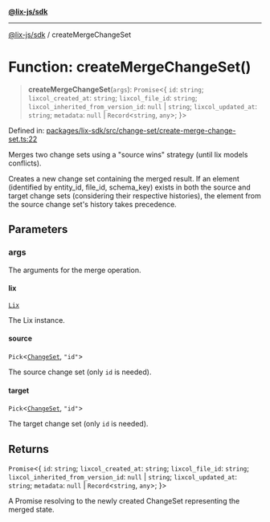 [**@lix-js/sdk**](../README.md)

***

[@lix-js/sdk](../README.md) / createMergeChangeSet

# Function: createMergeChangeSet()

> **createMergeChangeSet**(`args`): `Promise`\<\{ `id`: `string`; `lixcol_created_at`: `string`; `lixcol_file_id`: `string`; `lixcol_inherited_from_version_id`: `null` \| `string`; `lixcol_updated_at`: `string`; `metadata`: `null` \| `Record`\<`string`, `any`\>; \}\>

Defined in: [packages/lix-sdk/src/change-set/create-merge-change-set.ts:22](https://github.com/opral/monorepo/blob/0501d8fe7eed9db1f8058e8d1d58b1d613ceaf43/packages/lix-sdk/src/change-set/create-merge-change-set.ts#L22)

Merges two change sets using a "source wins" strategy (until lix models conflicts).

Creates a new change set containing the merged result. If an element
(identified by entity_id, file_id, schema_key) exists in both the source
and target change sets (considering their respective histories), the element
from the source change set's history takes precedence.

## Parameters

### args

The arguments for the merge operation.

#### lix

[`Lix`](../type-aliases/Lix.md)

The Lix instance.

#### source

`Pick`\<[`ChangeSet`](../type-aliases/ChangeSet.md), `"id"`\>

The source change set (only `id` is needed).

#### target

`Pick`\<[`ChangeSet`](../type-aliases/ChangeSet.md), `"id"`\>

The target change set (only `id` is needed).

## Returns

`Promise`\<\{ `id`: `string`; `lixcol_created_at`: `string`; `lixcol_file_id`: `string`; `lixcol_inherited_from_version_id`: `null` \| `string`; `lixcol_updated_at`: `string`; `metadata`: `null` \| `Record`\<`string`, `any`\>; \}\>

A Promise resolving to the newly created ChangeSet representing the merged state.
